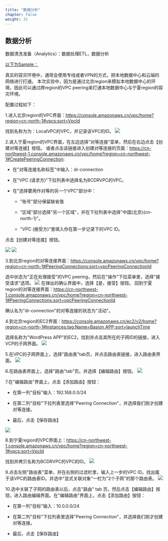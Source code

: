 ```yaml
---
title: "数据分析"
chapter: false
weight: 32
---
```


## 数据分析

数据清洗准备（Analytics）：数据处理ETL，数据分析



<u>以下为Sample：</u>

真实的容灾环境中，通常会使用专线或者VPN的方式，把本地数据中心和云端的网络进行打通。
本次实验中，因为是通过北京region来模拟本地数据中心的环境，因此可以通过跨region的VPC peering来打通本地数据中心与宁夏region的容灾环境。

配置过程如下：

1.进入北京region的VPC界面：https://console.amazonaws.cn/vpc/home?region=cn-north-1#vpcs:sort=VpcId

找到名称为为：LocalVPC的VPC，并记录该VPC的ID。
![](/images/LandingZoneOfDRSite/idcVPCID.png)

2.进入宁夏region的VPC界面，在左边选择"对等连接"菜单，然后在右边点击【创建对等连接】按钮。
或者点击该链接进入创建对等连接的页面：https://cn-northwest-1.console.amazonaws.cn/vpc/home?region=cn-northwest-1#CreatePeeringConnection:

* 在"对等连接名称标签"中输入：dr-connection

* 在"VPC (请求方)"下拉列表中选择名为BCDRVPC的VPC。

* 在"选择要用作对等的另一个VPC"部分中：

  * "账号"部分保留缺省值
  
  * "区域"部分选择"另一个区域"，并在下拉列表中选择"中国(北京)(cn-north-1)"。
  
  * "VPC (接受方)"里填入你在第一步记录下的VPC ID。

点击【创建对等连接】按钮。

![](/images/LandingZoneOfDRSite/CreateVPCPeering1.png)
![](/images/LandingZoneOfDRSite/CreateVPCPeering2.png)

3.到北京region的对等连接界面：https://console.amazonaws.cn/vpc/home?region=cn-north-1#PeeringConnections:sort=vpcPeeringConnectionId

选中状态为"正在处理接受"的VPC peering，然后在"操作"下拉菜单里，选择"接受请求"选项。
![](/images/LandingZoneOfDRSite/CreateVPCPeering3.png)
在弹出的确认界面中，选择【是，接受】按钮。
回到宁夏region的对等连接界面：https://cn-northwest-1.console.amazonaws.cn/vpc/home?region=cn-northwest-1#PeeringConnections:sort=vpcPeeringConnectionId

确认名为"dr-connection"的对等连接的状态为"活动"。

4.到北京region的EC2界面：https://console.amazonaws.cn/ec2/v2/home?region=cn-north-1#Instances:tag:Name=Basion,APP;sort=launchTime

选择名称为"WordPress APP"的EC2，找到并点击其所在的子网ID的链接，进入VCP的子网界面。
![](/images/LandingZoneOfDRSite/wpserversubnet.png)

5.在VPC的子网界面上，选择"路由表"tab页，并点击路由表链接，进入路由表界面。
![](/images/LandingZoneOfDRSite/idcroutetable.png)

6.在路由表界面上，选择"路由"tab"页。并选择【编辑路由】按钮。
![](/images/LandingZoneOfDRSite/editroute.png)

7.在"编辑路由"界面上，点击【添加路由】按钮：

  * 在第一列"目标"输入：192.168.0.0/24
  
  * 在第二列"目标"下拉列表里选择"Peering Connection"，并选择我们刚才创建对等连接。
  
  * 最后，点击【保存路由】

![](/images/LandingZoneOfDRSite/addrouteentry.png)

8.到宁夏region的VPC界面上：https://cn-northwest-1.console.amazonaws.cn/vpc/home?region=cn-northwest-1#vpcs:sort=VpcId

找到并拷贝名称为BCDRVPC的VPC的ID。
![](/images/LandingZoneOfDRSite/getBCDRVPCID.png)

9.点击左侧"路由表"菜单，并在右侧的过滤栏里，输入上一步的VPC ID。找出属于该VPC的路由表ID。并选中"显式关联对象"一栏为"2个子网"的那个路由表。
![](/images/LandingZoneOfDRSite/selectDRSiteRouteTable.png)

10.选中关联了子网的路由表以后，点击"路由" tab 页，然后点击【编辑路由】按钮，进入路由编辑界面。在"编辑路由"界面上，点击【添加路由】按钮：

  * 在第一列"目标"输入：10.0.0.0/24
  
  * 在第二列"目标"下拉列表里选择"Peering Connection"，并选择我们刚才创建对等连接。
  
  * 最后，点击【保存路由】

